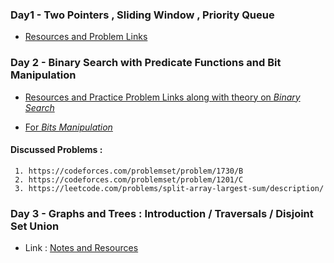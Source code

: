 ### Day1 - Two Pointers , Sliding Window , Priority Queue 

- [Resources and Problem Links](https://github.com/samadeep/CSEC-Workshop/blob/main/Day1%20-%20Two%20Pointers%20%2C%20Sliding%20Window%20%2C%20Priority%20Queue.md)


### Day 2 - Binary Search with Predicate Functions and Bit Manipulation

- [Resources and Practice Problem Links along with theory on *Binary Search*](https://github.com/samadeep/CSEC-Workshop/blob/main/Day%202%20-%20Binary%20Search%20and%20Bitmasking.md)

- [For *Bits Manipulation*](https://github.com/samadeep/CSEC-Workshop/blob/main/Day%202%20-%20Bit%20Manipulation.md)

 #### **Discussed Problems** :
	 1.⁠ ⁠https://codeforces.com/problemset/problem/1730/B
	 2.⁠ ⁠https://codeforces.com/problemset/problem/1201/C
	 3. https://leetcode.com/problems/split-array-largest-sum/description/


  ### Day 3 - Graphs and Trees : Introduction / Traversals / Disjoint Set Union 

  - Link : [Notes and Resources](https://github.com/samadeep/CSEC-Workshop/blob/main/Day%203%20-%20Graphs%20and%20Trees.md)



